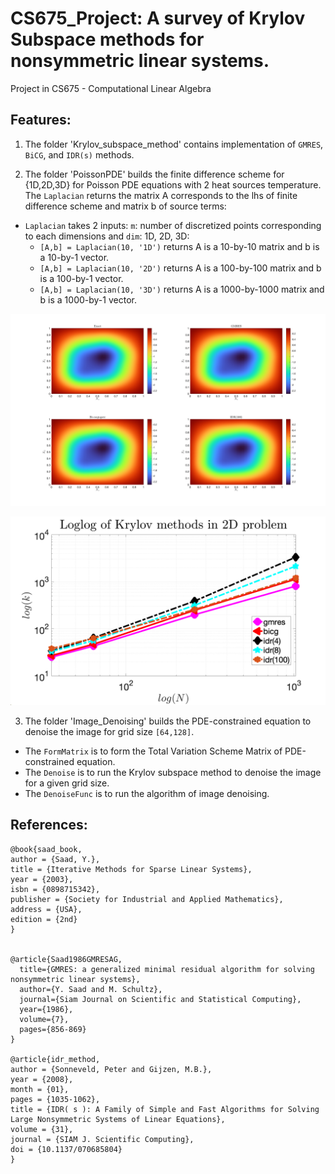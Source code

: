 # CS675_Project: A survey of Krylov Subspace methods for nonsymmetric linear systems.
Project in CS675 - Computational Linear Algebra

## Features:  

1. The folder 'Krylov_subspace_method' contains implementation of `GMRES`, `BiCG`, and `IDR(s)` methods. 

2. The folder 'PoissonPDE' builds the finite difference scheme for {1D,2D,3D} for Poisson PDE equations with 2 heat sources temperature. The `Laplacian` returns the matrix A corresponds to the lhs of finite difference scheme and matrix b of source terms: 

- `Laplacian` takes 2 inputs: `m`: number of discretized points corresponding to each dimensions and `dim`: 1D, 2D, 3D: 
  * `[A,b] = Laplacian(10, '1D')` returns A is a 10-by-10 matrix and b is a 10-by-1 vector.
  * `[A,b] = Laplacian(10, '2D')` returns A is a 100-by-100 matrix and b is a 100-by-1 vector.
  * `[A,b] = Laplacian(10, '3D')` returns A is a 1000-by-1000 matrix and b is a 1000-by-1 vector.



![plot1](./figures/fig1.png)


![plot2](./figures/fig2.png)

3. The folder 'Image_Denoising' builds the PDE-constrained equation to denoise the image for grid size `[64,128]`. 

* The `FormMatrix` is to form the Total Variation Scheme Matrix of PDE-constrained equation. 
* The `Denoise` is to run the Krylov subspace method to denoise the image for a given grid size. 
* The `DenoiseFunc` is to run the algorithm of image denoising. 




## References:

```
@book{saad_book,
author = {Saad, Y.},
title = {Iterative Methods for Sparse Linear Systems},
year = {2003},
isbn = {0898715342},
publisher = {Society for Industrial and Applied Mathematics},
address = {USA},
edition = {2nd}
}


@article{Saad1986GMRESAG,
  title={GMRES: a generalized minimal residual algorithm for solving nonsymmetric linear systems},
  author={Y. Saad and M. Schultz},
  journal={Siam Journal on Scientific and Statistical Computing},
  year={1986},
  volume={7},
  pages={856-869}
}

@article{idr_method,
author = {Sonneveld, Peter and Gijzen, M.B.},
year = {2008},
month = {01},
pages = {1035-1062},
title = {IDR( s ): A Family of Simple and Fast Algorithms for Solving Large Nonsymmetric Systems of Linear Equations},
volume = {31},
journal = {SIAM J. Scientific Computing},
doi = {10.1137/070685804}
}
```

